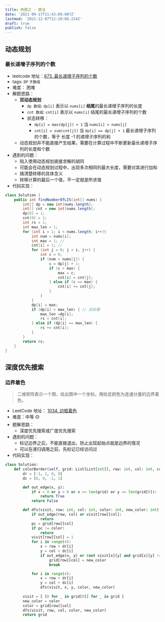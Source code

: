 ```yaml
---
title: 刷题之 - 算法
date: '2021-09-17T11:43:09.007Z'
lastmod: '2021-12-07T12:20:08.224Z'
draft: true
publish: false
---
```


## 动态规划

### 最长递增子序列的个数

- leetcode 地址：[673. 最长递增子序列的个数](https://leetcode-cn.com/problems/number-of-longest-increasing-subsequence/)
- tags: `DP` `子数组`
- 难度： 困难
- 解题思路：
  - **双动态规划**
    - `dp 数组`: `dp[i]` 表示以 `nums[i]` **结尾**的最长递增子序列的长度
    - `cnt 数组`: `cnt[i]` 表示以 `nums[i]` 结尾的最长递增子序列的个数
    - 状态转移：
      - `dp[i] = max(dp[j]) + 1` 当 `nums[i] > nums[j]`
      - `cnt[i] = sum(cnt[j])` 当 `dp[i] == dp[j] + 1` 最长递增子序列的个数，等于 长度 -1 的递增子序列的和
  - 动态规划并不能直接产生结果，需要在计算过程中不断更新最长递增子序列的长度和个数
- 遇到的问题：
  - 陷入使用动态规划直接求解的胡同
  - 可能会在动态规划过程中，出现多次相同的最大长度，需要对其进行加和
  - 搞清楚转移的具体含义
  - 转移计算的最后一个值，不一定就是所求值
- 代码实现：
```java
class Solution {
    public int findNumberOfLIS(int[] nums) {
        int[] dp = new int[nums.length];
        int[] cnt = new int[nums.length];
        dp[0] = 1;
        cnt[0] = 1;
        int rs = 1;
        int max_len = 1;
        for (int i = 1; i < nums.length; i++){
            int num = nums[i];
            int max = 1; //
            cnt[i] = 1; // 
            for (int j = 0; j < i; j++) {
                int c = 0;
                if (num > nums[j]) {
                    c = dp[j] + 1;
                    if (c > max) {
                        max = c;
                        cnt[i] = cnt[j];
                    } else if (c == max) {
                        cnt[i] += cnt[j];
                    }
                } 
            }
            dp[i] = max;
            if (dp[i] > max_len) { // 后处理
                max_len =dp[i];
                rs = cnt[i];
            } else if (dp[i] == max_len) {
                rs += cnt[i];
            }
        }
        return rs;
    }
}
```

## 深度优先搜索

### 边界着色

> 二维矩阵表示一个图，给出图中一个坐标，用给定颜色为连通分量的边界着色。

- LeetCode 地址： [1034. 边框着色](https://leetcode-cn.com/problems/coloring-a-border/)
- 难度：中等 :yellow_circle: 
- 题解思路：
  - 深度优先搜索或广度优先搜索
- 遇到的问题：
  - 标记边界之后，不能直接退出，防止出现起始点就是边界的情况
  - 可以在递归调用之前，先标记已经访问过
- 代码实现：

```python
class Solution:
    def colorBorder(self, grid: List[List[int]], row: int, col: int, color: int) -> List[List[int]]:
        dr = [-1, 1, 0, 0]
        dc = [0, 0, -1, 1]

        def out_edge(x, y):
            if x < 0 or y < 0 or x >= len(grid) or y >= len(grid[0]):
                return True
            return False

        def dfs(visit, row: int, col: int, color: int, new_color: int):
            if out_edge(row, col) or visit[row][col]:
                return
            pc = grid[row][col]
            if pc != color:
                return
            visit[row][col] = 1
            for i in range(4):
                x = row + dr[i]
                y = col + dc[i]
                if out_edge(x, y) or (not visit[x][y] and grid[x][y] != color):
                    grid[row][col] = new_color
                    break

            for i in range(4):
                x = row + dr[i]
                y = col + dc[i]
                dfs(visit, x, y, color, new_color)
        
        visit = [ [0 for _ in grid[0]] for _ in grid ]
        new_color = color
        color = grid[row][col]
        dfs(visit, row, col, color, new_color)
        return grid
```
